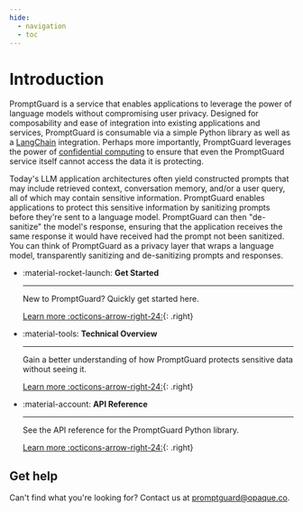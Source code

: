 ```yaml
---
hide:
  - navigation
  - toc
---
```


# Introduction
PromptGuard is a service that enables applications to leverage the power of language models without compromising user privacy. Designed for composability and ease of integration into existing applications and services, PromptGuard is consumable via a simple Python library as well as a [LangChain](https://python.langchain.com/docs/get_started/introduction.html) integration. Perhaps more importantly, PromptGuard leverages the power of [confidential computing](https://en.wikipedia.org/wiki/Confidential_computing) to ensure that even the PromptGuard service itself cannot access the data it is protecting.

Today's LLM application architectures often yield constructed prompts that may include retrieved context, conversation memory, and/or a user query, all of which may contain sensitive information. PromptGuard enables applications to protect this sensitive information by sanitizing prompts before they're sent to a language model. PromptGuard can then "de-sanitize" the model's response, ensuring that the application receives the same response it would have received had the prompt not been sanitized. You can think of PromptGuard as a privacy layer that wraps a language model, transparently sanitizing and de-sanitizing prompts and responses.

<div class="grid cards" markdown>

*   :material-rocket-launch: **Get Started**

    ---

    New to PromptGuard? Quickly get started here.
    
    [Learn more :octicons-arrow-right-24:](getting_started/quickstart.md){: .right}

*   :material-tools: **Technical Overview**

    ---

    Gain a better understanding of how PromptGuard protects sensitive data without seeing it.

    [Learn more :octicons-arrow-right-24:](getting_started/overview.md){: .right}

*   :material-account: **API Reference**

    ---

    See the API reference for the PromptGuard Python library.

    [Learn more :octicons-arrow-right-24:](reference/library_api.md){: .right}

</div>

## Get help
Can't find what you're looking for? Contact us at [promptguard@opaque.co](mailto:promptguard@opaque.co).
